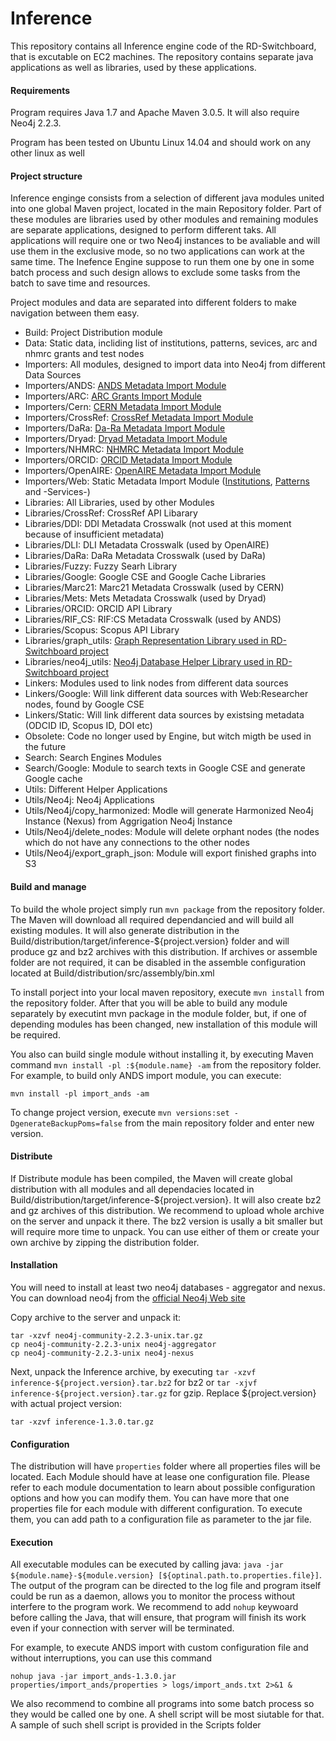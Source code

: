 # Inference

This repository contains all Inference engine code of the RD-Switchboard, that is excutable on EC2 machines. 
The repository contains separate java applications as well as libraries, used by these applications. 

#### Requirements

Program requires Java 1.7 and Apache Maven 3.0.5. It will also require Neo4j 2.2.3.

Program has been tested on Ubuntu Linux 14.04 and should work on any other linux as well


#### Project structure

Inference enginge consists from a selection of different java modules united into one global Maven project, 
located in the main Repository folder. Part of these modules are libraries used by other modules and remaining 
modules are separate applications, designed to perform different taks. All applications will require one or two 
Neo4j instances to be avaliable and will use them in the exclusive mode, so no two applications can work at the 
same time. The Inefence Engine suppose to run them one by one in some batch process and such design allows 
to exclude some tasks from the batch to save time and resources.

Project modules and data are separated into different folders to make navigation between them easy.

* Build: Project Distribution module
* Data: Static data, incliding list of institutions, patterns, sevices, arc and nhmrc grants and test nodes
* Importers: All modules, designed to import data into Neo4j from different Data Sources 
* Importers/ANDS: [ANDS Metadata Import Module](https://github.com/rd-switchboard/Inference/tree/master/Importers/ANDS/import_ands)
* Importers/ARC: [ARC Grants Import Module](https://github.com/rd-switchboard/Inference/tree/master/Importers/ARC/import_arc)
* Importers/Cern: [CERN Metadata Import Module](https://github.com/rd-switchboard/Inference/tree/master/Importers/Cern/import_cern)
* Importers/CrossRef: [CrossRef Metadata Import Module](https://github.com/rd-switchboard/Inference/tree/master/Importers/CrossRef/import_crossref)
* Importers/DaRa: [Da-Ra Metadata Import Module](https://github.com/rd-switchboard/Inference/tree/master/Importers/DaRa/import_dara)
* Importers/Dryad: [Dryad Metadata Import Module](https://github.com/rd-switchboard/Inference/tree/master/Importers/Dryad/import_dryad)
* Importers/NHMRC: [NHMRC Metadata Import Module](https://github.com/rd-switchboard/Inference/tree/master/Importers/NHMRC/import_nhmrc)
* Importers/ORCID: [ORCID Metadata Import Module](https://github.com/rd-switchboard/Inference/tree/master/Importers/ORCID/import_orcid)
* Importers/OpenAIRE: [OpenAIRE Metadata Import Module](https://github.com/rd-switchboard/Inference/tree/master/Importers/OpenAIRE/import_openaire)
* Importers/Web: Static Metadata Import Module ([Institutions](https://github.com/rd-switchboard/Inference/tree/master/Importers/Web/import_institutions), [Patterns](https://github.com/rd-switchboard/Inference/tree/master/Importers/Web/import_patterns) and -Services-)
* Libraries: All Libraries, used by other Modules
* Libraries/CrossRef: CrossRef API Libarary
* Libraries/DDI: DDI Metadata Crosswalk (not used at this moment because of insufficient metadata)
* Libraries/DLI: DLI Metadata Crosswalk (used by OpenAIRE)
* Libraries/DaRa: DaRa Metadata Crosswalk (used by DaRa)
* Libraries/Fuzzy: Fuzzy Searh Library 
* Libraries/Google: Google CSE and Google Cache Libraries
* Libraries/Marc21: Marc21 Metadata Crosswalk (used by CERN)
* Libraries/Mets: Mets Metadata Crosswalk (used by Dryad)
* Libraries/ORCID: ORCID API Library
* Libraries/RIF_CS: RIF:CS Metadata Crosswalk (used by ANDS)
* Libraries/Scopus: Scopus API Library
* Libraries/graph_utils: [Graph Representation Library used in RD-Switchboard project](https://github.com/rd-switchboard/Inference/tree/master/Libraries/graph_utils)
* Libraries/neo4j_utils: [Neo4j Database Helper Library used in RD-Switchboard project](https://github.com/rd-switchboard/Inference/tree/master/Libraries/neo4j_utils)
* Linkers: Modules used to link nodes from different data sources
* Linkers/Google: Will link different data sources with Web:Researcher nodes, found by Google CSE
* Linkers/Static: Will link different data sources by existsing metadata (ODCID ID, Scopus ID, DOI etc)
* Obsolete: Code no longer used by Engine, but witch migth be used in the future
* Search: Search Engines Modules
* Search/Google: Module to search texts in Google CSE and generate Google cache
* Utils: Different Helper Applications
* Utils/Neo4j: Neo4j Applications
* Utils/Neo4j/copy_harmonized: Modle will generate Harmonized Neo4j Instance (Nexus) from Aggrigation Neo4j Instance
* Utils/Neo4j/delete_nodes: Module will delete orphant nodes (the nodes which do not have any connections to the other nodes
* Utils/Neo4j/export_graph_json: Module will export finished graphs into S3

#### Build and manage

To build the whole project simply run `mvn package` from the repository folder. The Maven will download all required dependancied and will build all existing modules. It will also generate distribution in the Build/distribution/target/inference-${project.version} folder and will produce gz and bz2 archives with this distribution. If archives or assemble folder are not required, it can be disabled in the assemble configuration located at Build/distribution/src/assembly/bin.xml

To install porject into your local maven repository, execute `mvn install` from the repository folder. After that you will be able to build any module separately by executint mvn package in the module folder, but, if one of depending modules has been changed, new installation of this module will be required.

You also can build single module without installing it, by executing Maven command `mvn install -pl :${module.name} -am` from the repository folder. For example, to build only ANDS import module, you can execute:

```
mvn install -pl import_ands -am
```

To change project version, execute `mvn versions:set -DgenerateBackupPoms=false` from the main repository folder and enter new version.

#### Distribute

If Distribute module has been compiled, the Maven will create global distribution with all modules and all dependacies located in Build/distribution/target/inference-${project.version}. It will also create bz2 and gz archives of this distribution. We recommend to upload whole archive on the server and unpack it there. The bz2 version is usally a bit smaller but will require more time to unpack. You can use either of them or create your own archive by zipping the distribution folder. 

#### Installation

You will need to install at least two neo4j databases - aggregator and nexus. You can download neo4j from the [official Neo4j Web site](http://neo4j.com/artifact.php?name=neo4j-community-2.2.3-unix.tar.gz)

Copy archive to the server and unpack it:

```
tar -xzvf neo4j-community-2.2.3-unix.tar.gz
cp neo4j-community-2.2.3-unix neo4j-aggregator
cp neo4j-community-2.2.3-unix neo4j-nexus
```

Next, unpack the Inference archive, by executing `tar -xzvf inference-${project.version}.tar.bz2` for bz2 or `tar -xjvf inference-${project.version}.tar.gz` for gzip. Replace ${project.version} with actual project version:

```
tar -xzvf inference-1.3.0.tar.gz
```

#### Configuration

The distribution will have `properties` folder where all properties files will be located. Each Module should have at lease one configuration file. Please refer to each module documentation to learn about possible configuration options and how you can modify them. You can have more that one properties file for each module with different configuration. To execute them, you can add path to a configuration file as parameter to the jar file.

#### Execution

All executable modules can be executed by calling java: `java -jar ${module.name}-${module.version} [${optinal.path.to.properties.file}]`. The output of the program can be directed to the log file and program itself could be run as a daemon, allows you to monitor the process without interfere to the program work. We recommend to add `nohup` keywoard before calling the Java, that will ensure, that program will finish its work even if your connection with server will be terminated. 

For example, to execute ANDS import with custom configuration file and without interruptions, you can use this command 

```
nohup java -jar import_ands-1.3.0.jar properties/import_ands/properties > logs/import_ands.txt 2>&1 &
``` 

We also recommend to combine all programs into some batch process so they would be called one by one. A shell script will be most siutable for that. A sample of such shell script is provided in the Scripts folder



